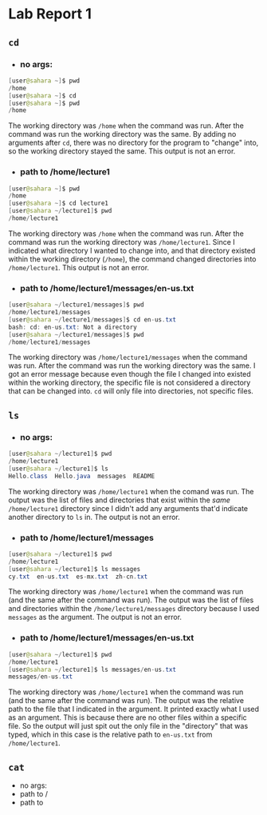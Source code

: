 # Lab Report 1

## `cd`
* ### no args:
```java
[user@sahara ~]$ pwd
/home
[user@sahara ~]$ cd 
[user@sahara ~]$ pwd
/home
```
The working directory was `/home` when the command was run. After the command was run the working directory was the same. By adding no arguments after `cd`, there was no directory for the program to "change" into, so the working directory stayed the same. This output is not an error.

* ### path to /home/lecture1
```java
[user@sahara ~]$ pwd
/home
[user@sahara ~]$ cd lecture1
[user@sahara ~/lecture1]$ pwd
/home/lecture1
```
The working directory was `/home` when the command was run. After the command was run the working directory was `/home/lecture1`. Since I indicated what directory I wanted to change into, and that directory existed within the working directory (`/home`), the command changed directories into `/home/lecture1`. This output is not an error.

* ### path to /home/lecture1/messages/en-us.txt
```java
[user@sahara ~/lecture1/messages]$ pwd
/home/lecture1/messages
[user@sahara ~/lecture1/messages]$ cd en-us.txt 
bash: cd: en-us.txt: Not a directory
[user@sahara ~/lecture1/messages]$ pwd
/home/lecture1/messages
```
The working directory was `/home/lecture1/messages` when the command was run. After the command was run the working directory was the same. I got an error message because even though the file I changed into existed within the working directory, the specific file is not considered a directory that can be changed into. `cd` will only file into directories, not specific files.

## `ls`
* ### no args:
```java
[user@sahara ~/lecture1]$ pwd
/home/lecture1
[user@sahara ~/lecture1]$ ls
Hello.class  Hello.java  messages  README
```
The working directory was `/home/lecture1` when the comand was run. The output was the list of files and directories that exist within the *same* `/home/lecture1` directory since I didn't add any arguments that'd indicate another directory to `ls` in. The output is not an error.

* ### path to /home/lecture1/messages
```java
[user@sahara ~/lecture1]$ pwd
/home/lecture1
[user@sahara ~/lecture1]$ ls messages
cy.txt  en-us.txt  es-mx.txt  zh-cn.txt
```
The working directory was `/home/lecture1` when the command was run (and the same after the command was run). The output was the list of files and directories within the `/home/lecture1/messages` directory because I used `messages` as the argument. The output is not an error. 

* ### path to /home/lecture1/messages/en-us.txt
```java
[user@sahara ~/lecture1]$ pwd
/home/lecture1
[user@sahara ~/lecture1]$ ls messages/en-us.txt 
messages/en-us.txt
```
The working directory was `/home/lecture1` when the command was run (and the same after the command was run). The output was the relative path to the file that I indicated in the argument. It printed exactly what I used as an argument. This is because there are no other files within a specific file. So the output will just spit out the only file in the "directory" that was typed, which in this case is the relative path to `en-us.txt` from `/home/lecture1`. 

## `cat`
* no args:
* path to /
* path to 
